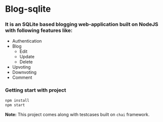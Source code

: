 # Blog-sqlite
### It is an SQLite based blogging web-application built on NodeJS with following features like:
- Authentication
- Blog
  - Edit
  - Update
  - Delete
- Upvoting
- Downvoting
- Comment
### Getting start with project
```bash
npm install
npm start
```
**Note:** This project comes along with testcases built on `chai` framework.
